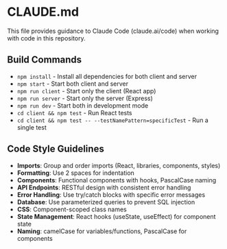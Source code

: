 # CLAUDE.md

This file provides guidance to Claude Code (claude.ai/code) when working with code in this repository.

## Build Commands
- `npm install` - Install all dependencies for both client and server
- `npm start` - Start both client and server
- `npm run client` - Start only the client (React app)
- `npm run server` - Start only the server (Express)
- `npm run dev` - Start both in development mode
- `cd client && npm test` - Run React tests
- `cd client && npm test -- --testNamePattern=specificTest` - Run a single test

## Code Style Guidelines
- **Imports**: Group and order imports (React, libraries, components, styles)
- **Formatting**: Use 2 spaces for indentation
- **Components**: Functional components with hooks, PascalCase naming
- **API Endpoints**: RESTful design with consistent error handling
- **Error Handling**: Use try/catch blocks with specific error messages
- **Database**: Use parameterized queries to prevent SQL injection
- **CSS**: Component-scoped class names
- **State Management**: React hooks (useState, useEffect) for component state
- **Naming**: camelCase for variables/functions, PascalCase for components